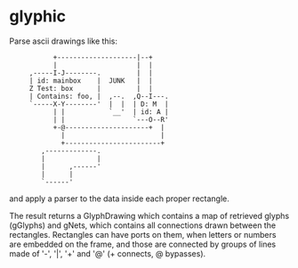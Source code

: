 # glyphic

Parse ascii drawings like this:

```
           +--------------------|--+
           |                    |  |
     ,-----I-J--------.         |  |
     | id: mainbox    |  JUNK   |  |
     Z Test: box      |         |  |
     | Contains: foo, |  ,--.  ,Q--I---.
     `-----X-Y--------'  |  |  | D: M  |
           | |           `__'  | id: A |
           | |                 `---O--R'
           +-@---------------------+  |
             |                        |
             +------------------------+
        ,-------------.
        |             |
        |      ,------'
        |      |
        `------'
```

and apply a parser to the data inside each proper rectangle.

The result returns a GlyphDrawing which contains a map of retrieved glyphs (gGlyphs) and
gNets, which contains all connections drawn between the rectangles.  Rectangles can have
ports on them, when letters or numbers are embedded on the frame, and those are connected
by groups of lines made of '-', '|', '+' and '@' (+ connects, @ bypasses).

